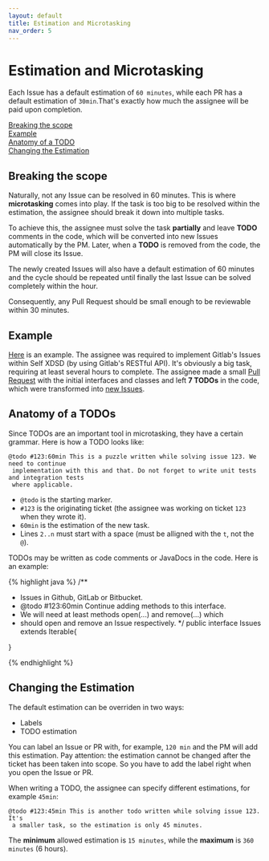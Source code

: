 ```yaml
---
layout: default
title: Estimation and Microtasking
nav_order: 5
---
```


# Estimation and Microtasking

Each Issue has a default estimation of ``60 minutes``, while each PR has a default estimation of ``30min``.That's exactly how much the assignee will be paid upon completion.

<a href="#breaking-the-scope">Breaking the scope</a><br>
<a href="#example">Example</a><br>
<a href="#anatomy-of-a-todos">Anatomy of a TODO</a><br>
<a href="#changing-the-estimation">Changing the Estimation</a>

## Breaking the scope

Naturally, not any Issue can be resolved in 60 minutes. This is where **microtasking** comes into play. If the task is too big to be resolved within the estimation, the assignee should break it down into multiple tasks.

To achieve this, the assignee must solve the task **partially** and leave **TODO** comments in the code, which will be converted
into new Issues automatically by the PM. Later, when a **TODO** is removed from the code, the PM will close its Issue.

The newly created Issues will also have a default estimation of 60 minutes and the cycle should be repeated until finally the last Issue can be solved completely within the hour.

Consequently, any Pull Request should be small enough to be reviewable within 30 minutes.

## Example

[Here](https://github.com/self-xdsd/self-core/issues/717) is an example. The assignee was required to implement Gitlab's Issues within Self XDSD (by using Gitlab's RESTful API). It's obviously a big task, requiring at least several hours to complete. The assignee made a small [Pull Request](https://github.com/self-xdsd/self-core/pull/718) with the initial interfaces and classes and left **7 TODOs** in the code, which were transformed into [new Issues](https://github.com/self-xdsd/self-core/commit/f48613b20da5ced39b61277863a0e22c26e656f6#comments).

## Anatomy of a TODOs

Since TODOs are an important tool in microtasking, they have a certain grammar.
Here is how a TODO looks like:

```
@todo #123:60min This is a puzzle written while solving issue 123. We need to continue
 implementation with this and that. Do not forget to write unit tests and integration tests
 where applicable.
```

* ``@todo`` is the starting marker.
* ``#123`` is the originating ticket (the assignee was working on ticket ``123`` when they wrote it).
* ``60min`` is the estimation of the new task.
* Lines ``2..n`` must start with a space (must be alligned with the ``t``, not the ``@``).

TODOs may be written as code comments or JavaDocs in the code. Here is an example:

{% highlight java %}
/**
 * Issues in Github, GitLab or Bitbucket.
 * @todo #123:60min Continue adding methods to this interface.
 *  We will need at least methods open(...) and remove(...) which
 *  should open and remove an Issue respectively.
 */
public interface Issues extends Iterable<Issue>{

}

{% endhighlight %}

## Changing the Estimation

The default estimation can be overriden in two ways:

* Labels
* TODO estimation

You can label an Issue or PR with, for example, ``120 min`` and the PM will add this estimation.
Pay attention: the estimation cannot be changed after the ticket has been taken into scope.
So you have to add the label right when you open the Issue or PR.

When writing a TODO, the assignee can specify different estimations, for example ``45min``:

```
@todo #123:45min This is another todo written while solving issue 123. It's
 a smaller task, so the estimation is only 45 minutes.
```

The **minimum** allowed estimation is ``15 minutes``, while the **maximum** is ``360 minutes`` (6 hours).
